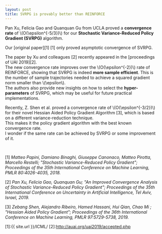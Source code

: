 ```yaml
---
layout: post
title: SVRPG is provably better than REINFORCE
---
```


Pan Xu, Felicia Gao and Quanquan Gu from UCLA proved a **convergence rate** of \\(O(\epsilon^{-5/3})\\) for our **Stochastic Variance-Reduced Policy Gradient (SVRPG)** algorithm.  

Our [original paper][1] \[1\] only proved asymptotic convergence of SVRPG.  

The paper by Xu and colleagues \[2\] recently appeared in the [proceedings of UAI 2019][2].  
The new convergence rate improves over the \\(O(\epsilon^{-2})\\) rate of REINFORCE, showing that SVRPG is indeed **more sample efficient**.
This is the number of sample trajectories needed to achieve a squared gradient norm smaller than \\(\epsilon\\).  
The authors also provide new insights on how to select the **hyper-parameters** of SVRPG, which may be useful for future practical implementations.

Recently, Z. Shen et al. proved a convergence rate of \\(O(\epsilon^{-3/2})\\) for their novel Hessian Aided Policy Gradient Algorithm \[3\], which is based on a different variance-reduction technique.  
This makes it the policy gradient algorithm with the best known convergence rate.  
I wonder if the same rate can be achieved by SVRPG or some improvement of it.

&nbsp;
&nbsp;

\[1\] *Matteo Papini, Damiano Binaghi, Giuseppe Canonaco, Matteo Pirotta, Marcello Restelli; "Stochastic Variance-Reduced Policy Gradient"; Proceedings of the 35th International Conference on Machine Learning, PMLR 80:4026-4035, 2018.*

\[2\] *Pan Xu, Felicia Gao, Quanquan Gu; "An Improved Convergence Analysis of Stochastic Variance-Reduced Policy Gradient"; Proceedings of the 35th International Conference on Uncertainty in Artificial Intelligence, Tel Aviv, Israel, 2019.*

\[3\] *Zebang Shen, Alejandro Ribeiro, Hamed Hassani, Hui Qian, Chao Mi ; "Hessian Aided Policy Gradient"; 
Proceedings of the 36th International Conference on Machine Learning, PMLR 97:5729-5738, 2019.*

[1]:{{ site.url }}/ICML/
[2]:http://auai.org/uai2019/accepted.php
